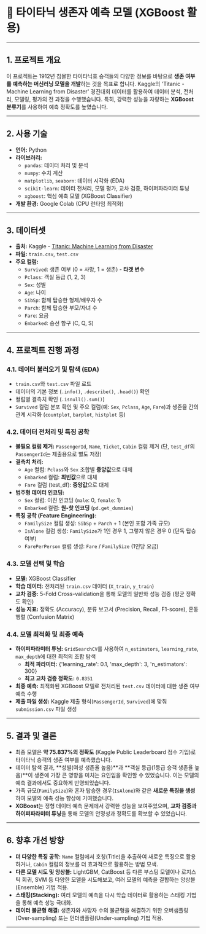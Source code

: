 # 🚢 타이타닉 생존자 예측 모델 (XGBoost 활용)

---

## 1. 프로젝트 개요

이 프로젝트는 1912년 침몰한 타이타닉호 승객들의 다양한 정보를 바탕으로 **생존 여부를 예측하는 머신러닝 모델을 개발**하는 것을 목표로 합니다. Kaggle의 'Titanic - Machine Learning from Disaster' 경진대회 데이터를 활용하여 데이터 분석, 전처리, 모델링, 평가의 전 과정을 수행했습니다. 특히, 강력한 성능을 자랑하는 **XGBoost 분류기**를 사용하여 예측 정확도를 높였습니다.

---

## 2. 사용 기술

* **언어:** Python
* **라이브러리:**
    * `pandas`: 데이터 처리 및 분석
    * `numpy`: 수치 계산
    * `matplotlib`, `seaborn`: 데이터 시각화 (EDA)
    * `scikit-learn`: 데이터 전처리, 모델 평가, 교차 검증, 하이퍼파라미터 튜닝
    * `xgboost`: 핵심 예측 모델 (XGBoost Classifier)
* **개발 환경:** Google Colab (CPU 런타임 최적화)

---

## 3. 데이터셋

* **출처:** Kaggle - [Titanic: Machine Learning from Disaster](https://www.kaggle.com/c/titanic/data)
* **파일:** `train.csv`, `test.csv`
* **주요 컬럼:**
    * `Survived`: 생존 여부 (0 = 사망, 1 = 생존) - **타겟 변수**
    * `Pclass`: 객실 등급 (1, 2, 3)
    * `Sex`: 성별
    * `Age`: 나이
    * `SibSp`: 함께 탑승한 형제/배우자 수
    * `Parch`: 함께 탑승한 부모/자녀 수
    * `Fare`: 요금
    * `Embarked`: 승선 항구 (C, Q, S)

---

## 4. 프로젝트 진행 과정

### 4.1. 데이터 불러오기 및 탐색 (EDA)

* `train.csv`와 `test.csv` 파일 로드
* 데이터의 기본 정보 (`.info()`, `.describe()`, `.head()`) 확인
* 컬럼별 결측치 확인 (`.isnull().sum()`)
* `Survived` 컬럼 분포 확인 및 주요 컬럼(예: `Sex`, `Pclass`, `Age`, `Fare`)과 생존율 간의 관계 시각화 (`countplot`, `barplot`, `histplot` 등)

### 4.2. 데이터 전처리 및 특징 공학

* **불필요 컬럼 제거:** `PassengerId`, `Name`, `Ticket`, `Cabin` 컬럼 제거 (단, `test_df`의 `PassengerId`는 제출용으로 별도 저장)
* **결측치 처리:**
    * `Age` 컬럼: `Pclass`와 `Sex` 조합별 **중앙값**으로 대체
    * `Embarked` 컬럼: **최빈값**으로 대체
    * `Fare` 컬럼 (test_df): **중앙값**으로 대체
* **범주형 데이터 인코딩:**
    * `Sex` 컬럼: 이진 인코딩 (`male`: 0, `female`: 1)
    * `Embarked` 컬럼: **원-핫 인코딩** (`pd.get_dummies`)
* **특징 공학 (Feature Engineering):**
    * `FamilySize` 컬럼 생성: `SibSp` + `Parch` + 1 (본인 포함 가족 규모)
    * `IsAlone` 컬럼 생성: `FamilySize`가 1인 경우 1, 그렇지 않은 경우 0 (단독 탑승 여부)
    * `FarePerPerson` 컬럼 생성: `Fare` / `FamilySize` (1인당 요금)

### 4.3. 모델 선택 및 학습

* **모델:** XGBoost Classifier
* **학습 데이터:** 전처리된 `train.csv` 데이터 (`X_train`, `y_train`)
* **교차 검증:** 5-Fold Cross-validation을 통해 모델의 일반화 성능 검증 (평균 정확도 확인)
* **성능 지표:** 정확도 (Accuracy), 분류 보고서 (Precision, Recall, F1-score), 혼동 행렬 (Confusion Matrix)

### 4.4. 모델 최적화 및 최종 예측

* **하이퍼파라미터 튜닝:** `GridSearchCV`를 사용하여 `n_estimators`, `learning_rate`, `max_depth`에 대한 최적의 조합 탐색
    * **최적 파라미터:** {'learning_rate': 0.1, 'max_depth': 3, 'n_estimators': 300}
    * **최고 교차 검증 정확도:** `0.8351`
* **최종 예측:** 최적화된 XGBoost 모델로 전처리된 `test.csv` 데이터에 대한 생존 여부 예측 수행
* **제출 파일 생성:** Kaggle 제출 형식(`PassengerId`, `Survived`)에 맞춰 `submission.csv` 파일 생성

---

## 5. 결과 및 결론

* 최종 모델은 **약 75.837%의 정확도** (Kaggle Public Leaderboard 점수 기입)로 타이타닉 승객의 생존 여부를 예측했습니다.
* 데이터 탐색 결과, **성별(여성 생존율 높음)**과 **객실 등급(1등급 승객 생존율 높음)**이 생존에 가장 큰 영향을 미치는 요인임을 확인할 수 있었습니다. 이는 모델의 예측 결과에서도 중요하게 반영되었습니다.
* 가족 규모(`FamilySize`)와 혼자 탑승한 경우(`IsAlone`)와 같은 **새로운 특징을 생성**하여 모델의 예측 성능 향상에 기여했습니다.
* **XGBoost**는 정형 데이터 예측 문제에서 강력한 성능을 보여주었으며, **교차 검증과 하이퍼파라미터 튜닝**을 통해 모델의 안정성과 정확도를 확보할 수 있었습니다.

---

## 6. 향후 개선 방향

* **더 다양한 특징 공학:** `Name` 컬럼에서 호칭(Title)을 추출하여 새로운 특징으로 활용하거나, `Cabin` 컬럼의 정보를 더 효과적으로 활용하는 방법 모색.
* **다른 모델 시도 및 앙상블:** LightGBM, CatBoost 등 다른 부스팅 모델이나 로지스틱 회귀, SVM 등 다양한 모델을 시도해보고, 여러 모델의 예측을 결합하는 앙상블(Ensemble) 기법 적용.
* **스태킹(Stacking):** 여러 모델의 예측을 다시 학습 데이터로 활용하는 스태킹 기법을 통해 예측 성능 극대화.
* **데이터 불균형 해결:** 생존자와 사망자 수의 불균형을 해결하기 위한 오버샘플링(Over-sampling) 또는 언더샘플링(Under-sampling) 기법 적용.

---
